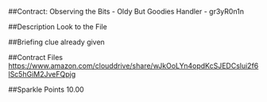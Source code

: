 ##Contract: Observing the Bits - Oldy But Goodies
Handler - gr3yR0n1n

##Description
Look to the File

##Briefing
clue already given

##Contract Files
https://www.amazon.com/clouddrive/share/wJkOoLYn4opdKcSJEDCslui2f6lSc5hGiM2JveFQpjg

##Sparkle Points
10.00
